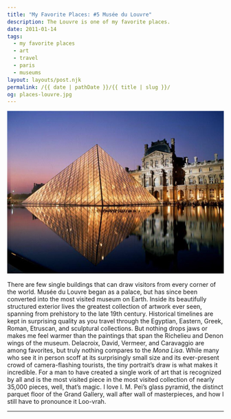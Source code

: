 ```yaml
---
title: "My Favorite Places: #5 Musée du Louvre"
description: The Louvre is one of my favorite places.
date: 2011-01-14
tags: 
  - my favorite places
  - art
  - travel
  - paris
  - museums
layout: layouts/post.njk
permalink: /{{ date | pathDate }}/{{ title | slug }}/
og: places-louvre.jpg
---
```


![the Louvre’s glass pyramid](/img/places-louvre.jpg)

There are few single buildings that can draw visitors from every corner of the world. Musée du Louvre began as a palace, but has since been converted into the most visited museum on Earth. Inside its beautifully structured exterior lives the greatest collection of artwork ever seen, spanning from prehistory to the late 19th century. Historical timelines are kept in surprising quality as you travel through the Egyptian, Eastern, Greek, Roman, Etruscan, and sculptural collections. But nothing drops jaws or makes me feel warmer than the paintings that span the Richelieu and Denon wings of the museum. Delacroix, David, Vermeer, and Caravaggio are among favorites, but truly nothing compares to the _Mona Lisa_. While many who see it in person scoff at its surprisingly small size and its ever-present crowd of camera-flashing tourists, the tiny portrait’s draw is what makes it incredible. For a man to have created a single work of art that is recognized by all and is the most visited piece in the most visited collection of nearly 35,000 pieces, well, that’s magic. I love I. M. Pei’s glass pyramid, the distinct parquet floor of the Grand Gallery, wall after wall of masterpieces, and how I still have to pronounce it Loo-vrah.

---
